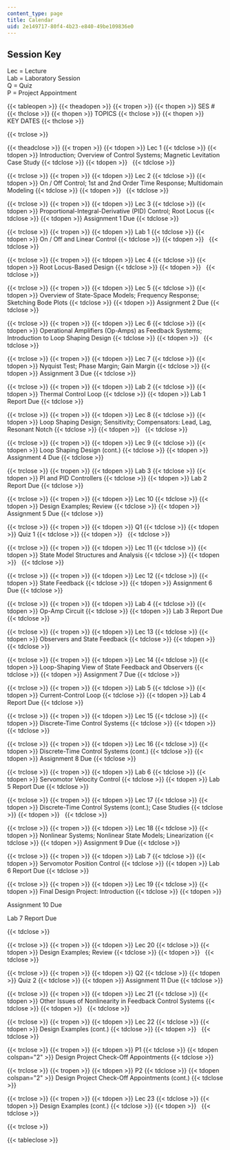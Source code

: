 ```yaml
---
content_type: page
title: Calendar
uid: 2e149717-80f4-4b23-e840-49be109836e0
---
```


Session Key
-----------

Lec = Lecture  
Lab = Laboratory Session  
Q = Quiz  
P = Project Appointment

{{< tableopen >}}
{{< theadopen >}}
{{< tropen >}}
{{< thopen >}}
SES #
{{< thclose >}}
{{< thopen >}}
TOPICS
{{< thclose >}}
{{< thopen >}}
KEY DATES
{{< thclose >}}

{{< trclose >}}

{{< theadclose >}}
{{< tropen >}}
{{< tdopen >}}
Lec 1
{{< tdclose >}}
{{< tdopen >}}
Introduction; Overview of Control Systems; Magnetic Levitation Case Study
{{< tdclose >}}
{{< tdopen >}}
 
{{< tdclose >}}

{{< trclose >}}
{{< tropen >}}
{{< tdopen >}}
Lec 2
{{< tdclose >}}
{{< tdopen >}}
On / Off Control; 1st and 2nd Order Time Response; Multidomain Modeling
{{< tdclose >}}
{{< tdopen >}}
 
{{< tdclose >}}

{{< trclose >}}
{{< tropen >}}
{{< tdopen >}}
Lec 3
{{< tdclose >}}
{{< tdopen >}}
Proportional-Integral-Derivative (PID) Control; Root Locus
{{< tdclose >}}
{{< tdopen >}}
Assignment 1 Due
{{< tdclose >}}

{{< trclose >}}
{{< tropen >}}
{{< tdopen >}}
Lab 1
{{< tdclose >}}
{{< tdopen >}}
On / Off and Linear Control
{{< tdclose >}}
{{< tdopen >}}
 
{{< tdclose >}}

{{< trclose >}}
{{< tropen >}}
{{< tdopen >}}
Lec 4
{{< tdclose >}}
{{< tdopen >}}
Root Locus-Based Design
{{< tdclose >}}
{{< tdopen >}}
 
{{< tdclose >}}

{{< trclose >}}
{{< tropen >}}
{{< tdopen >}}
Lec 5
{{< tdclose >}}
{{< tdopen >}}
Overview of State-Space Models; Frequency Response; Sketching Bode Plots
{{< tdclose >}}
{{< tdopen >}}
Assignment 2 Due
{{< tdclose >}}

{{< trclose >}}
{{< tropen >}}
{{< tdopen >}}
Lec 6
{{< tdclose >}}
{{< tdopen >}}
Operational Amplifiers (Op-Amps) as Feedback Systems; Introduction to Loop Shaping Design
{{< tdclose >}}
{{< tdopen >}}
 
{{< tdclose >}}

{{< trclose >}}
{{< tropen >}}
{{< tdopen >}}
Lec 7
{{< tdclose >}}
{{< tdopen >}}
Nyquist Test; Phase Margin; Gain Margin
{{< tdclose >}}
{{< tdopen >}}
Assignment 3 Due
{{< tdclose >}}

{{< trclose >}}
{{< tropen >}}
{{< tdopen >}}
Lab 2
{{< tdclose >}}
{{< tdopen >}}
Thermal Control Loop
{{< tdclose >}}
{{< tdopen >}}
Lab 1 Report Due
{{< tdclose >}}

{{< trclose >}}
{{< tropen >}}
{{< tdopen >}}
Lec 8
{{< tdclose >}}
{{< tdopen >}}
Loop Shaping Design; Sensitivity; Compensators: Lead, Lag, Resonant Notch
{{< tdclose >}}
{{< tdopen >}}
 
{{< tdclose >}}

{{< trclose >}}
{{< tropen >}}
{{< tdopen >}}
Lec 9
{{< tdclose >}}
{{< tdopen >}}
Loop Shaping Design (cont.)
{{< tdclose >}}
{{< tdopen >}}
Assignment 4 Due
{{< tdclose >}}

{{< trclose >}}
{{< tropen >}}
{{< tdopen >}}
Lab 3
{{< tdclose >}}
{{< tdopen >}}
PI and PID Controllers
{{< tdclose >}}
{{< tdopen >}}
Lab 2 Report Due
{{< tdclose >}}

{{< trclose >}}
{{< tropen >}}
{{< tdopen >}}
Lec 10
{{< tdclose >}}
{{< tdopen >}}
Design Examples; Review
{{< tdclose >}}
{{< tdopen >}}
Assignment 5 Due
{{< tdclose >}}

{{< trclose >}}
{{< tropen >}}
{{< tdopen >}}
Q1
{{< tdclose >}}
{{< tdopen >}}
Quiz 1
{{< tdclose >}}
{{< tdopen >}}
 
{{< tdclose >}}

{{< trclose >}}
{{< tropen >}}
{{< tdopen >}}
Lec 11
{{< tdclose >}}
{{< tdopen >}}
State Model Structures and Analysis
{{< tdclose >}}
{{< tdopen >}}
 
{{< tdclose >}}

{{< trclose >}}
{{< tropen >}}
{{< tdopen >}}
Lec 12
{{< tdclose >}}
{{< tdopen >}}
State Feedback
{{< tdclose >}}
{{< tdopen >}}
Assignment 6 Due
{{< tdclose >}}

{{< trclose >}}
{{< tropen >}}
{{< tdopen >}}
Lab 4
{{< tdclose >}}
{{< tdopen >}}
Op-Amp Circuit
{{< tdclose >}}
{{< tdopen >}}
Lab 3 Report Due
{{< tdclose >}}

{{< trclose >}}
{{< tropen >}}
{{< tdopen >}}
Lec 13
{{< tdclose >}}
{{< tdopen >}}
Observers and State Feedback
{{< tdclose >}}
{{< tdopen >}}
 
{{< tdclose >}}

{{< trclose >}}
{{< tropen >}}
{{< tdopen >}}
Lec 14
{{< tdclose >}}
{{< tdopen >}}
Loop-Shaping View of State Feedback and Observers
{{< tdclose >}}
{{< tdopen >}}
Assignment 7 Due
{{< tdclose >}}

{{< trclose >}}
{{< tropen >}}
{{< tdopen >}}
Lab 5
{{< tdclose >}}
{{< tdopen >}}
Current-Control Loop
{{< tdclose >}}
{{< tdopen >}}
Lab 4 Report Due
{{< tdclose >}}

{{< trclose >}}
{{< tropen >}}
{{< tdopen >}}
Lec 15
{{< tdclose >}}
{{< tdopen >}}
Discrete-Time Control Systems
{{< tdclose >}}
{{< tdopen >}}
 
{{< tdclose >}}

{{< trclose >}}
{{< tropen >}}
{{< tdopen >}}
Lec 16
{{< tdclose >}}
{{< tdopen >}}
Discrete-Time Control Systems (cont.)
{{< tdclose >}}
{{< tdopen >}}
Assignment 8 Due
{{< tdclose >}}

{{< trclose >}}
{{< tropen >}}
{{< tdopen >}}
Lab 6
{{< tdclose >}}
{{< tdopen >}}
Servomotor Velocity Control
{{< tdclose >}}
{{< tdopen >}}
Lab 5 Report Due
{{< tdclose >}}

{{< trclose >}}
{{< tropen >}}
{{< tdopen >}}
Lec 17
{{< tdclose >}}
{{< tdopen >}}
Discrete-Time Control Systems (cont.); Case Studies
{{< tdclose >}}
{{< tdopen >}}
 
{{< tdclose >}}

{{< trclose >}}
{{< tropen >}}
{{< tdopen >}}
Lec 18
{{< tdclose >}}
{{< tdopen >}}
Nonlinear Systems; Nonlinear State Models; Linearization
{{< tdclose >}}
{{< tdopen >}}
Assignment 9 Due
{{< tdclose >}}

{{< trclose >}}
{{< tropen >}}
{{< tdopen >}}
Lab 7
{{< tdclose >}}
{{< tdopen >}}
Servomotor Position Control
{{< tdclose >}}
{{< tdopen >}}
Lab 6 Report Due
{{< tdclose >}}

{{< trclose >}}
{{< tropen >}}
{{< tdopen >}}
Lec 19
{{< tdclose >}}
{{< tdopen >}}
Final Design Project: Introduction
{{< tdclose >}}
{{< tdopen >}}


Assignment 10 Due

Lab 7 Report Due


{{< tdclose >}}

{{< trclose >}}
{{< tropen >}}
{{< tdopen >}}
Lec 20
{{< tdclose >}}
{{< tdopen >}}
Design Examples; Review
{{< tdclose >}}
{{< tdopen >}}
 
{{< tdclose >}}

{{< trclose >}}
{{< tropen >}}
{{< tdopen >}}
Q2
{{< tdclose >}}
{{< tdopen >}}
Quiz 2
{{< tdclose >}}
{{< tdopen >}}
Assignment 11 Due
{{< tdclose >}}

{{< trclose >}}
{{< tropen >}}
{{< tdopen >}}
Lec 21
{{< tdclose >}}
{{< tdopen >}}
Other Issues of Nonlinearity in Feedback Control Systems
{{< tdclose >}}
{{< tdopen >}}
 
{{< tdclose >}}

{{< trclose >}}
{{< tropen >}}
{{< tdopen >}}
Lec 22
{{< tdclose >}}
{{< tdopen >}}
Design Examples (cont.)
{{< tdclose >}}
{{< tdopen >}}
 
{{< tdclose >}}

{{< trclose >}}
{{< tropen >}}
{{< tdopen >}}
P1
{{< tdclose >}}
{{< tdopen colspan="2" >}}
Design Project Check-Off Appointments
{{< tdclose >}}

{{< trclose >}}
{{< tropen >}}
{{< tdopen >}}
P2
{{< tdclose >}}
{{< tdopen colspan="2" >}}
Design Project Check-Off Appointments (cont.)
{{< tdclose >}}

{{< trclose >}}
{{< tropen >}}
{{< tdopen >}}
Lec 23
{{< tdclose >}}
{{< tdopen >}}
Design Examples (cont.)
{{< tdclose >}}
{{< tdopen >}}
 
{{< tdclose >}}

{{< trclose >}}

{{< tableclose >}}